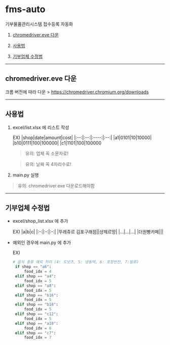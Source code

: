 # fms-auto

기부물품관리시스템 접수등록 자동화

1. <a href="https://github.com/MS269/fms-auto#chromedriver.eve-다운">chromedriver.eve 다운</a>

2. <a href="https://github.com/MS269/fms-auto#사용법">사용법</a>

3. <a href="https://github.com/MS269/fms-auto#기부업체-수정법">기부업체 수정법</a>

---

## chromedriver.eve 다운

크롬 버전에 따라 다운 >
https://chromedriver.chromium.org/downloads

---

## 사용법

1.  excel/list.xlsx 에 리스트 작성

    EX)
    |shop|date|amount|cost|
    |:--:|:--:|:----:|:--:|
    |a1|0101|10|10000|
    |b10|0111|100|100000|
    |c1|1101|100|100000

    > 유의: 업체 꼭 소문자로!

    > 유의: 날짜 꼭 4자리수로!

2.  main.py 실행

> 유의: chromedriver.exe 다운로드해야함

---

## 기부업체 수정법

- excel/shop_list.xlsx 에 추가

  EX)
  |a|b|c|
  |:-:|:-:|:-:|
  |뚜레쥬르 김포구래점||샹제르망|
  |...|...|...|
  |더원빵카페|||

- 예외인 경우에 main.py 에 추가

  EX)

  ```py
  # 음식 종류 예외 처리 (4: 도넛츠, 5: 냉동떡, 6: 포장반찬, 7:발류)
   if shop == "a6":
       food_idx = 4
   elif shop == "a4":
       food_idx = 5
   elif shop == "a8":
       food_idx = 5
   elif shop == "b16":
       food_idx = 5
   elif shop == "b18":
       food_idx = 5
   elif shop == "c12":
       food_idx = 5
   elif shop == "a10":
       food_idx = 6
   elif shop == "c7":
       food_idx = 7
  ```
